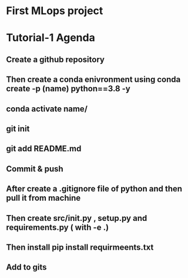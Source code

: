 # First MLops project

# Tutorial-1 Agenda
## Create a github repository
## Then create a conda enivronment using conda create -p (name) python==3.8 -y
## conda activate name/
## git init
## git add README.md
## Commit & push
## After create a .gitignore file of python and then pull it from machine
## Then create src/__init__.py , setup.py and requirements.py  ( with -e .)
## Then install pip install requirmeents.txt
## Add to gits